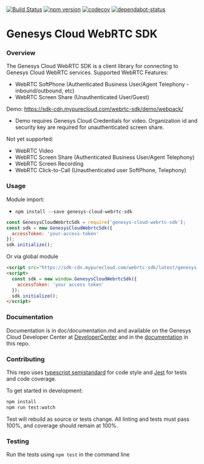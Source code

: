 [![Build Status](https://travis-ci.com/MyPureCloud/genesys-cloud-webrtc-sdk.svg?branch=master)](https://travis-ci.com/MyPureCloud/genesys-cloud-webrtc-sdk)
[![npm version](https://badge.fury.io/js/genesys-cloud-webrtc-sdk.svg)](https://badge.fury.io/js/genesys-cloud-webrtc-sdk)
[![codecov](https://codecov.io/gh/MyPureCloud/genesys-cloud-webrtc-sdk/branch/master/graph/badge.svg)](https://codecov.io/gh/MyPureCloud/genesys-cloud-webrtc-sdk)
[![dependabot-status](https://flat.badgen.net/dependabot/MyPureCloud/genesys-cloud-webrtc-sdk/?icon=dependabot)](https://dependabot.com)

# Genesys Cloud WebRTC SDK

### Overview
The Genesys Cloud WebRTC SDK is a client library for connecting to Genesys Cloud WebRTC
services. Supported WebRTC Features:

- WebRTC SoftPhone (Authenticated Business User/Agent Telephony - inbound/outbound, etc)
- WebRTC Screen Share (Unauthenticated User/Guest)

Demo: https://sdk-cdn.mypurecloud.com/webrtc-sdk/demo/webpack/ 
- Demo requires Genesys Cloud Credentials for video. Organization id and security key are required for unauthenticated screen share.

Not yet supported:

- WebRTC Video
- WebRTC Screen Share (Authenticated Business User/Agent Telephony)
- WebRTC Screen Recording
- WebRTC Click-to-Call (Unauthenticated user SoftPhone, Telephony)

### Usage

Module import:

- `npm install --save genesys-cloud-webrtc-sdk`

```js
const GenesysCloudWebrtcSdk = require('genesys-cloud-webrtc-sdk');
const sdk = new GenesysCloudWebrtcSdk({
  accessToken: 'your-access-token'
});
sdk.initialize();
```

Or via global module

```html
<script src="https://sdk-cdn.mypurecloud.com/webrtc-sdk/latest/genesys-cloud-webrtc-sdk.bundle.min.js"></script>
<script>
  const sdk = new window.GenesysCloudWebrtcSdk({
    accessToken: 'your access token'
  });
  sdk.initialize();
</script>
```

### Documentation

Documentation is in doc/documentation.md and available on the Genesys Cloud Developer Center
at [DeveloperCenter][1] and in the [documentation](/doc/index.md) in this repo.


### Contributing

This repo uses [typescript semistandard][2] for code style and [Jest][3] for tests and code coverage.

To get started in development:
```sh
npm install
npm run test:watch
```

Test will rebuild as source or tests change. All linting and tests must
pass 100%, and coverage should remain at 100%.

### Testing
Run the tests using `npm test` in the command line

[1]: https://developer.mypurecloud.com/api/webrtcsdk/
[2]: https://github.com/bukalapak/tslint-config-semistandard
[3]: https://jestjs.io/en/

